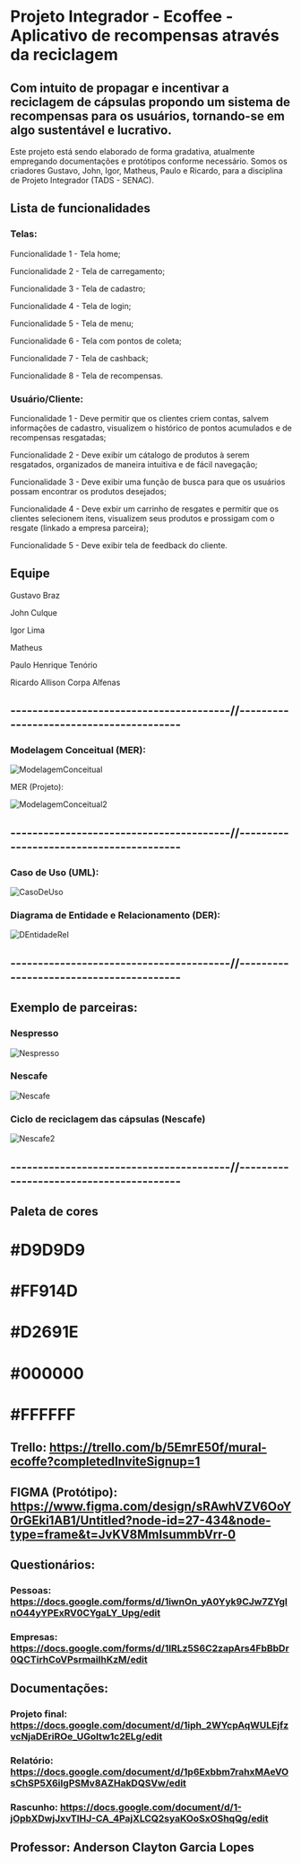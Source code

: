 # Projeto Integrador - Ecoffee - Aplicativo de recompensas através da reciclagem

## Com intuito de propagar e incentivar a reciclagem de cápsulas propondo um sistema de recompensas para os usuários, tornando-se em algo sustentável e lucrativo.

Este projeto está sendo elaborado de forma gradativa, atualmente empregando documentações e protótipos conforme necessário. Somos os criadores Gustavo, John, Igor, Matheus, Paulo e Ricardo, para a disciplina de Projeto Integrador (TADS - SENAC).

## Lista de funcionalidades

### Telas:

Funcionalidade 1 - Tela home;

Funcionalidade 2 - Tela de carregamento;

Funcionalidade 3 - Tela de cadastro;

Funcionalidade 4 - Tela de login;

Funcionalidade 5 - Tela de menu;

Funcionalidade 6 - Tela com pontos de coleta;

Funcionalidade 7 - Tela de cashback;

Funcionalidade 8 - Tela de recompensas.

### Usuário/Cliente:

Funcionalidade 1 - Deve permitir que os clientes criem contas, salvem informações de cadastro, visualizem o histórico de pontos acumulados e de recompensas resgatadas;

Funcionalidade 2 - Deve exibir um cátalogo de produtos à serem resgatados, organizados de maneira intuitiva e de fácil navegação;

Funcionalidade 3 - Deve exibir uma função de busca para que os usuários possam encontrar os produtos desejados;

Funcionalidade 4 - Deve exbir um carrinho de resgates e permitir que os clientes selecionem itens, visualizem seus produtos e prossigam com o resgate (linkado a empresa parceira);

Funcionalidade 5 - Deve exibir tela de feedback do cliente.

## Equipe

Gustavo Braz

John Culque

Igor Lima

Matheus

Paulo Henrique Tenório

Ricardo Allison Corpa Alfenas


## ----------------------------------------//----------------------------------------

### Modelagem Conceitual (MER):

![ModelagemConceitual](https://github.com/RicardoCorpa/ecoffee/blob/main/mer(ecoffee).png)

MER (Projeto):

![ModelagemConceitual2](https://github.com/RicardoCorpa/ecoffee/blob/main/empresaeprojeto.png)

## ----------------------------------------//----------------------------------------

### Caso de Uso (UML):

![CasoDeUso](https://github.com/RicardoCorpa/ecoffee/blob/main/ecoffeeproject.drawio.png)

### Diagrama de Entidade e Relacionamento (DER):

![DEntidadeRel](https://github.com/RicardoCorpa/ecoffee/blob/main/diagramadeclasses2.drawio.png)

## ----------------------------------------//----------------------------------------

## Exemplo de parceiras:
### Nespresso

![Nespresso](https://github.com/RicardoCorpa/ecoffee/blob/main/nespresso.png)

### Nescafe

![Nescafe](https://github.com/RicardoCorpa/ecoffee/blob/main/nescafe.png)

### Ciclo de reciclagem das cápsulas (Nescafe)

![Nescafe2](https://github.com/RicardoCorpa/ecoffee/blob/main/nescafe2.png)

## ----------------------------------------//----------------------------------------


## Paleta de cores

# #D9D9D9

# #FF914D
 
# #D2691E

# #000000

# #FFFFFF

## Trello: https://trello.com/b/5EmrE50f/mural-ecoffe?completedInviteSignup=1

## FIGMA (Protótipo): https://www.figma.com/design/sRAwhVZV6OoY0rGEki1AB1/Untitled?node-id=27-434&node-type=frame&t=JvKV8MmIsummbVrr-0

## Questionários:

### Pessoas: https://docs.google.com/forms/d/1iwnOn_yA0Yyk9CJw7ZYgInO44yYPExRV0CYgaLY_Upg/edit

### Empresas: https://docs.google.com/forms/d/1IRLz5S6C2zapArs4FbBbDr0QCTirhCoVPsrmailhKzM/edit

## Documentações:

### Projeto final: https://docs.google.com/document/d/1iph_2WYcpAqWULEjfzvcNjaDEriROe_UGoItw1c2ELg/edit

### Relatório: https://docs.google.com/document/d/1p6Exbbm7rahxMAeVOsChSP5X6iIgPSMv8AZHakDQSVw/edit

### Rascunho: https://docs.google.com/document/d/1-jOpbXDwjJxvTIHJ-CA_4PajXLCQ2syaKOoSxOShqQg/edit

## Professor: Anderson Clayton Garcia Lopes
